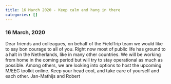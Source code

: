 ```yaml
---
title: 16 March 2020 - Keep calm and hang in there
categories: []
---
```


### 16 March, 2020

Dear friends and colleagues, on behalf of the FieldTrip team we would like to say bon courage to all of you. Right now most of public life has ground to a halt in the Netherlands, like in many other countries. We will be working from home in the coming period but will try to stay operational as much as possible. Among others, we are looking into options to host the upcoming M/EEG toolkit online. Keep your head cool, and take care of yourself and each other. Jan-Mathijs and Robert
